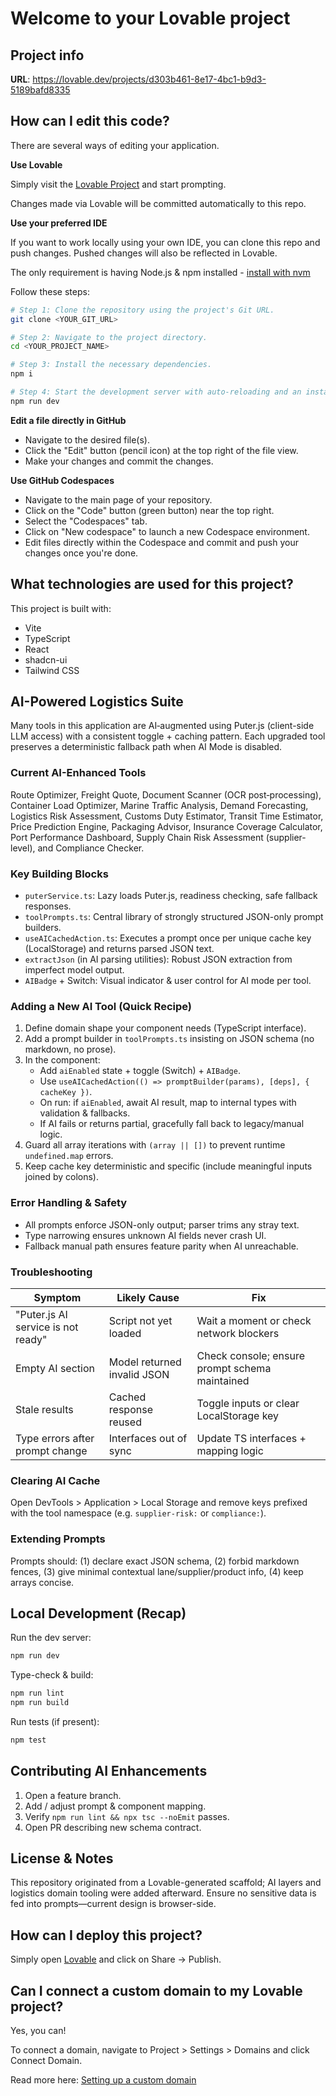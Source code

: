 # Welcome to your Lovable project

## Project info

**URL**: https://lovable.dev/projects/d303b461-8e17-4bc1-b9d3-5189bafd8335

## How can I edit this code?

There are several ways of editing your application.

**Use Lovable**

Simply visit the [Lovable Project](https://lovable.dev/projects/d303b461-8e17-4bc1-b9d3-5189bafd8335) and start prompting.

Changes made via Lovable will be committed automatically to this repo.

**Use your preferred IDE**

If you want to work locally using your own IDE, you can clone this repo and push changes. Pushed changes will also be reflected in Lovable.

The only requirement is having Node.js & npm installed - [install with nvm](https://github.com/nvm-sh/nvm#installing-and-updating)

Follow these steps:

```sh
# Step 1: Clone the repository using the project's Git URL.
git clone <YOUR_GIT_URL>

# Step 2: Navigate to the project directory.
cd <YOUR_PROJECT_NAME>

# Step 3: Install the necessary dependencies.
npm i

# Step 4: Start the development server with auto-reloading and an instant preview.
npm run dev
```

**Edit a file directly in GitHub**

- Navigate to the desired file(s).
- Click the "Edit" button (pencil icon) at the top right of the file view.
- Make your changes and commit the changes.

**Use GitHub Codespaces**

- Navigate to the main page of your repository.
- Click on the "Code" button (green button) near the top right.
- Select the "Codespaces" tab.
- Click on "New codespace" to launch a new Codespace environment.
- Edit files directly within the Codespace and commit and push your changes once you're done.

## What technologies are used for this project?

This project is built with:

- Vite
- TypeScript
- React
- shadcn-ui
- Tailwind CSS

## AI-Powered Logistics Suite

Many tools in this application are AI‑augmented using Puter.js (client-side LLM access) with a consistent toggle + caching pattern. Each upgraded tool preserves a deterministic fallback path when AI Mode is disabled.

### Current AI-Enhanced Tools

Route Optimizer, Freight Quote, Document Scanner (OCR post‑processing), Container Load Optimizer, Marine Traffic Analysis, Demand Forecasting, Logistics Risk Assessment, Customs Duty Estimator, Transit Time Estimator, Price Prediction Engine, Packaging Advisor, Insurance Coverage Calculator, Port Performance Dashboard, Supply Chain Risk Assessment (supplier-level), and Compliance Checker.

### Key Building Blocks

- `puterService.ts`: Lazy loads Puter.js, readiness checking, safe fallback responses.
- `toolPrompts.ts`: Central library of strongly structured JSON-only prompt builders.
- `useAICachedAction.ts`: Executes a prompt once per unique cache key (LocalStorage) and returns parsed JSON text.
- `extractJson` (in AI parsing utilities): Robust JSON extraction from imperfect model output.
- `AIBadge` + Switch: Visual indicator & user control for AI mode per tool.

### Adding a New AI Tool (Quick Recipe)

1. Define domain shape your component needs (TypeScript interface).
2. Add a prompt builder in `toolPrompts.ts` insisting on JSON schema (no markdown, no prose).
3. In the component:
   - Add `aiEnabled` state + toggle (Switch) + `AIBadge`.
   - Use `useAICachedAction(() => promptBuilder(params), [deps], { cacheKey })`.
   - On run: if `aiEnabled`, await AI result, map to internal types with validation & fallbacks.
   - If AI fails or returns partial, gracefully fall back to legacy/manual logic.
4. Guard all array iterations with `(array || [])` to prevent runtime `undefined.map` errors.
5. Keep cache key deterministic and specific (include meaningful inputs joined by colons).

### Error Handling & Safety

- All prompts enforce JSON-only output; parser trims any stray text.
- Type narrowing ensures unknown AI fields never crash UI.
- Fallback manual path ensures feature parity when AI unreachable.

### Troubleshooting

| Symptom                            | Likely Cause                | Fix                                            |
| ---------------------------------- | --------------------------- | ---------------------------------------------- |
| "Puter.js AI service is not ready" | Script not yet loaded       | Wait a moment or check network blockers        |
| Empty AI section                   | Model returned invalid JSON | Check console; ensure prompt schema maintained |
| Stale results                      | Cached response reused      | Toggle inputs or clear LocalStorage key        |
| Type errors after prompt change    | Interfaces out of sync      | Update TS interfaces + mapping logic           |

### Clearing AI Cache

Open DevTools > Application > Local Storage and remove keys prefixed with the tool namespace (e.g. `supplier-risk:` or `compliance:`).

### Extending Prompts

Prompts should: (1) declare exact JSON schema, (2) forbid markdown fences, (3) give minimal contextual lane/supplier/product info, (4) keep arrays concise.

## Local Development (Recap)

Run the dev server:

```sh
npm run dev
```

Type-check & build:

```sh
npm run lint
npm run build
```

Run tests (if present):

```sh
npm test
```

## Contributing AI Enhancements

1. Open a feature branch.
2. Add / adjust prompt & component mapping.
3. Verify `npm run lint && npx tsc --noEmit` passes.
4. Open PR describing new schema contract.

## License & Notes

This repository originated from a Lovable-generated scaffold; AI layers and logistics domain tooling were added afterward. Ensure no sensitive data is fed into prompts—current design is browser-side.

## How can I deploy this project?

Simply open [Lovable](https://lovable.dev/projects/d303b461-8e17-4bc1-b9d3-5189bafd8335) and click on Share -> Publish.

## Can I connect a custom domain to my Lovable project?

Yes, you can!

To connect a domain, navigate to Project > Settings > Domains and click Connect Domain.

Read more here: [Setting up a custom domain](https://docs.lovable.dev/tips-tricks/custom-domain#step-by-step-guide)
